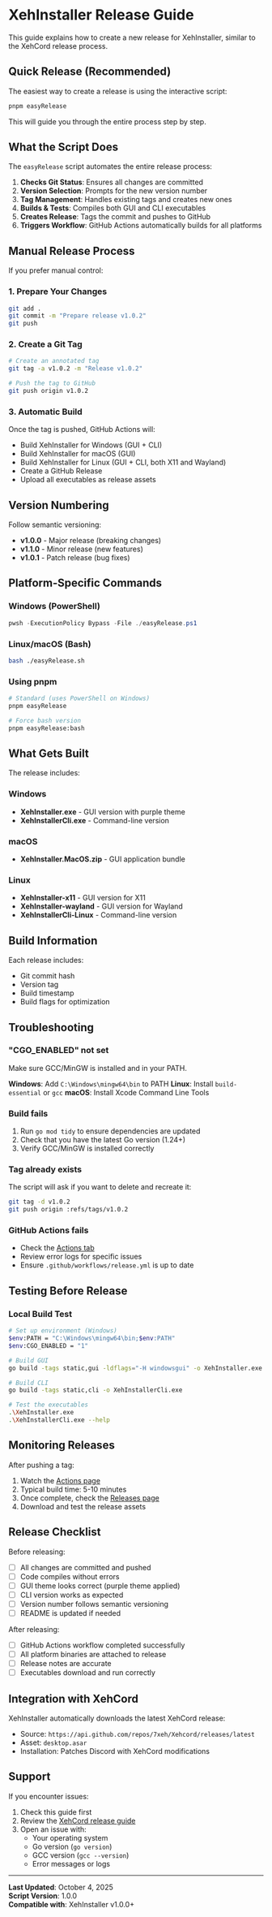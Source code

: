 # XehInstaller Release Guide

This guide explains how to create a new release for XehInstaller, similar to the XehCord release process.

## Quick Release (Recommended)

The easiest way to create a release is using the interactive script:

```sh
pnpm easyRelease
```

This will guide you through the entire process step by step.

## What the Script Does

The `easyRelease` script automates the entire release process:

1. **Checks Git Status**: Ensures all changes are committed
2. **Version Selection**: Prompts for the new version number
3. **Tag Management**: Handles existing tags and creates new ones
4. **Builds & Tests**: Compiles both GUI and CLI executables
5. **Creates Release**: Tags the commit and pushes to GitHub
6. **Triggers Workflow**: GitHub Actions automatically builds for all platforms

## Manual Release Process

If you prefer manual control:

### 1. Prepare Your Changes

```sh
git add .
git commit -m "Prepare release v1.0.2"
git push
```

### 2. Create a Git Tag

```sh
# Create an annotated tag
git tag -a v1.0.2 -m "Release v1.0.2"

# Push the tag to GitHub
git push origin v1.0.2
```

### 3. Automatic Build

Once the tag is pushed, GitHub Actions will:
- Build XehInstaller for Windows (GUI + CLI)
- Build XehInstaller for macOS (GUI)
- Build XehInstaller for Linux (GUI + CLI, both X11 and Wayland)
- Create a GitHub Release
- Upload all executables as release assets

## Version Numbering

Follow semantic versioning:
- **v1.0.0** - Major release (breaking changes)
- **v1.1.0** - Minor release (new features)
- **v1.0.1** - Patch release (bug fixes)

## Platform-Specific Commands

### Windows (PowerShell)
```powershell
pwsh -ExecutionPolicy Bypass -File ./easyRelease.ps1
```

### Linux/macOS (Bash)
```bash
bash ./easyRelease.sh
```

### Using pnpm
```sh
# Standard (uses PowerShell on Windows)
pnpm easyRelease

# Force bash version
pnpm easyRelease:bash
```

## What Gets Built

The release includes:

### Windows
- **XehInstaller.exe** - GUI version with purple theme
- **XehInstallerCli.exe** - Command-line version

### macOS
- **XehInstaller.MacOS.zip** - GUI application bundle

### Linux
- **XehInstaller-x11** - GUI version for X11
- **XehInstaller-wayland** - GUI version for Wayland
- **XehInstallerCli-Linux** - Command-line version

## Build Information

Each release includes:
- Git commit hash
- Version tag
- Build timestamp
- Build flags for optimization

## Troubleshooting

### "CGO_ENABLED" not set
Make sure GCC/MinGW is installed and in your PATH.

**Windows**: Add `C:\Windows\mingw64\bin` to PATH
**Linux**: Install `build-essential` or `gcc`
**macOS**: Install Xcode Command Line Tools

### Build fails
1. Run `go mod tidy` to ensure dependencies are updated
2. Check that you have the latest Go version (1.24+)
3. Verify GCC/MinGW is installed correctly

### Tag already exists
The script will ask if you want to delete and recreate it:
```sh
git tag -d v1.0.2
git push origin :refs/tags/v1.0.2
```

### GitHub Actions fails
- Check the [Actions tab](https://github.com/7xeh/XehInstaller/actions)
- Review error logs for specific issues
- Ensure `.github/workflows/release.yml` is up to date

## Testing Before Release

### Local Build Test
```sh
# Set up environment (Windows)
$env:PATH = "C:\Windows\mingw64\bin;$env:PATH"
$env:CGO_ENABLED = "1"

# Build GUI
go build -tags static,gui -ldflags="-H windowsgui" -o XehInstaller.exe

# Build CLI
go build -tags static,cli -o XehInstallerCli.exe

# Test the executables
.\XehInstaller.exe
.\XehInstallerCli.exe --help
```

## Monitoring Releases

After pushing a tag:
1. Watch the [Actions page](https://github.com/7xeh/XehInstaller/actions)
2. Typical build time: 5-10 minutes
3. Once complete, check the [Releases page](https://github.com/7xeh/XehInstaller/releases)
4. Download and test the release assets

## Release Checklist

Before releasing:
- [ ] All changes are committed and pushed
- [ ] Code compiles without errors
- [ ] GUI theme looks correct (purple theme applied)
- [ ] CLI version works as expected
- [ ] Version number follows semantic versioning
- [ ] README is updated if needed

After releasing:
- [ ] GitHub Actions workflow completed successfully
- [ ] All platform binaries are attached to release
- [ ] Release notes are accurate
- [ ] Executables download and run correctly

## Integration with XehCord

XehInstaller automatically downloads the latest XehCord release:
- Source: `https://api.github.com/repos/7xeh/Xehcord/releases/latest`
- Asset: `desktop.asar`
- Installation: Patches Discord with XehCord modifications

## Support

If you encounter issues:
1. Check this guide first
2. Review the [XehCord release guide](https://github.com/7xeh/XehCord/blob/main/RELEASE.md)
3. Open an issue with:
   - Your operating system
   - Go version (`go version`)
   - GCC version (`gcc --version`)
   - Error messages or logs

---

**Last Updated**: October 4, 2025  
**Script Version**: 1.0.0  
**Compatible with**: XehInstaller v1.0.0+
